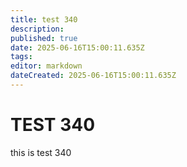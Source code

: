 ```yaml
---
title: test 340
description: 
published: true
date: 2025-06-16T15:00:11.635Z
tags: 
editor: markdown
dateCreated: 2025-06-16T15:00:11.635Z
---
```


# TEST 340
this is test 340
